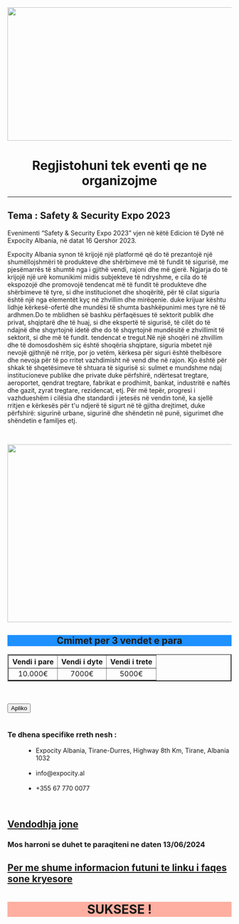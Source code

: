 <!DOCTYPE html>
<html>
<head>

</head>

<body>

<img src="https://www.expocity.al/wp-content/uploads/2023/02/06.jpg" width="1270px" height="300px">

<h1 align="center">Regjistohuni tek eventi qe ne organizojme</h1>
<hr/>
<h2><strong>Tema : Safety & Security Expo 2023</strong></h2>

<p>Evenimenti “Safety & Security Expo 2023” vjen në këtë Edicion të Dytë në Expocity Albania, në datat 16 Qershor 2023.

Expocity Albania synon të krijojë një platformë që do të prezantojë një shumëllojshmëri të produkteve dhe shërbimeve më të fundit të sigurisë, me pjesëmarrës të shumtë nga i gjithë vendi, rajoni dhe më gjerë. Ngjarja do të krijojë një urë komunikimi midis subjekteve të ndryshme, e cila do të ekspozojë dhe promovojë tendencat më të fundit të produkteve dhe shërbimeve të tyre, si dhe institucionet dhe shoqëritë, për të cilat siguria është një nga elementët kyç në zhvillim dhe mirëqenie. duke krijuar kështu lidhje kërkesë-ofertë dhe mundësi të shumta bashkëpunimi mes tyre në të ardhmen.Do te mblidhen së bashku përfaqësues të sektorit publik dhe privat, shqiptarë dhe të huaj, si dhe ekspertë të sigurisë, të cilët do të ndajnë dhe shqyrtojnë idetë dhe do të shqyrtojnë mundësitë e zhvillimit të sektorit, si dhe më të fundit. tendencat e tregut.Në një shoqëri në zhvillim dhe të domosdoshëm siç është shoqëria shqiptare, siguria mbetet një nevojë gjithnjë në rritje, por jo vetëm, kërkesa për siguri është thelbësore dhe nevoja për të po rritet vazhdimisht në vend dhe në rajon. Kjo është për shkak të shqetësimeve të shtuara të sigurisë si: sulmet e mundshme ndaj institucioneve publike dhe private duke përfshirë, ndërtesat tregtare, aeroportet, qendrat tregtare, fabrikat e prodhimit, bankat, industritë e naftës dhe gazit, zyrat tregtare, rezidencat, etj. Për më tepër, progresi i vazhdueshëm i cilësia dhe standardi i jetesës në vendin tonë, ka sjellë rritjen e kërkesës për t'u ndjerë të sigurt në të gjitha drejtimet, duke përfshirë: sigurinë urbane, sigurinë dhe shëndetin në punë, sigurimet dhe shëndetin e familjes etj.</p>
<br>

<img src="https://www.expocity.al/wp-content/uploads/2023/01/TTO-900x540-100-1.jpg" width="700" height="400">
<!--<h3>Fusni te dhenat e meposhtme</h3>
<br>
<form>
<label>Emri</label><br>
<input type="text" name="Emri"><br><br>

<label>Mbiemri</label>
<input type="text" name="Mbiemri"><br><br>

<label>Gjinia</label><br>
<input type="radio" name="Gj">M<br>
<input type="radio" name="Gj">F<br>
<br>
<label>Mosha</label><br>
<input type="number" name="mosha">
<br>
<label>Email</label><br>
<input type="Email" name="email"><br><br>
<label>Ne cfare shkolle studioni</label><br>
<input type="text" name="shkolla"><br><br>


<label>Sa veta marrin pjese ne kete projekt?</label>
<select>nr.personave
<option>1 person</option>
<option>2 persona</option>
<option>3 persona</option>
<option>4 persona</option>
</select><br>
<hr/>
<h3 style="color:MediumSeaGreen;">Cfare paraqet projekti juaj ? </h3>
<textarea cols="40" rows="10"></textarea>
</form>
<br>-->

<h2 style="background-color:DodgerBlue;"align="center">Cmimet per 3 vendet e para</h2>

<table border="2" width="100%">
<tr>
<th>Vendi i pare</th>
<th>Vendi i dyte</th>	
<th>Vendi i trete</th>	
</tr>
<tr>
<td align="center">10.000€</td>
<td align="center">7000€</td>	
<td align="center">5000€</td>	
</tr>

</table>	

<br>
<br>
<input type="submit" value="Apliko">
<br>
<br>
<dl>
<dt><h3>Te dhena specifike rreth nesh :</h3></dt>	
<ul type="disc"><dd><li>Expocity Albania, Tirane-Durres, Highway 8th Km, Tirane, Albania 1032</li></dd><br>
<dd><li>info@expocity.al</li></dd><br>
<dd><li>+355 67 770 0077</li></dd></ul></dl>
<br>

<a href="https://www.google.com/maps/place/Expocity/@41.3692826,19.6862402,15z/data=!4m6!3m5!1s0x13502ebd158c87db:0x6c2a89525133aa95!8m2!3d41.3692826!4d19.6862402!16s%2Fg%2F11f122ppfp?hl=en&entry=ttu" target="_blank"><h2>Vendodhja jone </h2></a>

<h3>Mos harroni se duhet te paraqiteni ne daten 13/06/2024</h3>
<a href="https://www.expocity.al/en/" target="_blank"><h2>Per me shume informacion futuni te linku i faqes sone kryesore</h2></a>

<h1 align="center"style="background-color:hsla(9, 100%, 64%, 0.5);">SUKSESE !</h1>
</body>
</html>

